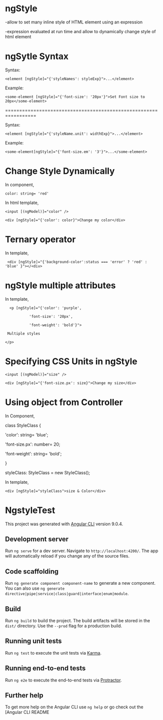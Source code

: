 ngStyle
==========
-allow to set many inline style of HTML element using an expression

-expression evaluated at run time and allow to dynamically change style of html element


ngSytle Syntax
==============

Syntax:

    <element [ngStyle]="{'styleNames': styleExp}">...</element>

Example:

    <some-element [ngStyle]="{'font-size': '20px'}">Set Font size to 20px</some-element>

=================================================================

Syntax:

    <element [ngStyle]="{'styleName.unit': widthExp}">...</element>
 
Example:

    <some-element[ngStyle]="{'font-size.em': '3'}">...</some-element>


Change Style Dynamically
========================

In component,

    color: string= 'red'

In html template,

    <input [(ngModel)]="color" />

    <div [ngStyle]="{'color': color}">Change my color</div>

Ternary operator
==================
In template,

     <div [ngStyle]="{'background-color':status === 'error' ? 'red' : 'blue' }"></<div>

ngStyle multiple attributes
===========================
In template,

      <p [ngStyle]="{'color': 'purple',

               'font-size': '20px',
               
               'font-weight': 'bold'}">
               
     Multiple styles
     
    </p>

Specifying CSS Units in ngStyle
===============================
    <input [(ngModel)]="size" /> 

    <div [ngStyle]="{'font-size.px': size}">Change my size</div>

Using object from Controller
================================
In Component,

class StyleClass {

   'color': string= 'blue';
   
   'font-size.px': number= 20;
   
   'font-weight': string= 'bold'; 
   
}


styleClass: StyleClass = new StyleClass();

In template,

    <div [ngStyle]="styleClass">size & Color</div>


 

# NgstyleTest

This project was generated with [Angular CLI](https://github.com/angular/angular-cli) version 9.0.4.

## Development server

Run `ng serve` for a dev server. Navigate to `http://localhost:4200/`. The app will automatically reload if you change any of the source files.

## Code scaffolding

Run `ng generate component component-name` to generate a new component. You can also use `ng generate directive|pipe|service|class|guard|interface|enum|module`.

## Build

Run `ng build` to build the project. The build artifacts will be stored in the `dist/` directory. Use the `--prod` flag for a production build.

## Running unit tests

Run `ng test` to execute the unit tests via [Karma](https://karma-runner.github.io).

## Running end-to-end tests

Run `ng e2e` to execute the end-to-end tests via [Protractor](http://www.protractortest.org/).

## Further help

To get more help on the Angular CLI use `ng help` or go check out the [Angular CLI README
